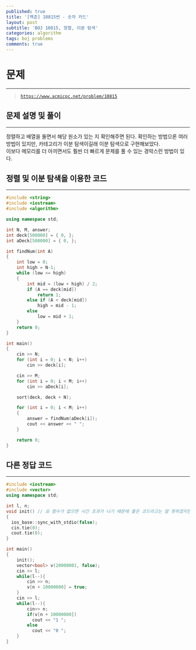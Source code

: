 ```yaml
---
published: true
title: '[백준] 10815번 - 숫자 카드'
layout: post
subtitle: 'BOJ 10815, 정렬, 이분 탐색'
categories: algorithm
tags: boj problems
comments: true
---
```

# **문제**
---
> [`https://www.acmicpc.net/problem/10815`](https://www.acmicpc.net/problem/10815)

## **문제 설명 및 풀이**
---
정렬하고 배열을 돌면서 해당 원소가 있는 지 확인해주면 된다. 확인하는 방법으론 여러 방법이 있지만, 카테고리가 이분 탐색이길래 이분 탐색으로 구현해보았다.   
이보다 메모리를 더 아끼면서도 훨씬 더 빠르게 문제를 풀 수 있는 경악스런 방법이 있다.

## **정렬 및 이분 탐색을 이용한 코드**
---

```c++
#include <string>
#include <iostream>
#include <algorithm>

using namespace std;

int N, M, answer;
int deck[500000] = { 0, };
int aDeck[500000] = { 0, };

int findNum(int A)
{
    int low = 0;
    int high = N-1;
    while (low <= high)
    {
        int mid = (low + high) / 2;
        if (A == deck[mid])
            return 1;
        else if (A < deck[mid])
            high = mid - 1;
        else
            low = mid + 1;
    }
    return 0;
}

int main()
{
    cin >> N;
    for (int i = 0; i < N; i++)
        cin >> deck[i];

    cin >> M;
    for (int i = 0; i < M; i++)
        cin >> aDeck[i];

    sort(deck, deck + N);

    for (int i = 0; i < M; i++)
    {
        answer = findNum(aDeck[i]);
        cout << answer << " ";
    }

    return 0;
}
```

## **다른 정답 코드**
---
```c++
#include <iostream>
#include <vector>
using namespace std;

int l, n;
void init() // 요 함수가 없으면 시간 초과가 나기 때문에 좋은 코드라고는 말 못하겠지만 이런 방법도 있다..
{
  ios_base::sync_with_stdio(false);
  cin.tie(0);
  cout.tie(0);
}

int main()
{
    init();
    vector<bool> v(20000001, false);
    cin >> l;
    while(l--){
        cin >> n;
        v[n + 10000000] = true;
    }
    cin >> l;
    while(l--){
        cin>> n;
        if(v[n + 10000000])
          cout << "1 ";
        else
          cout << "0 ";
    }
}
```
